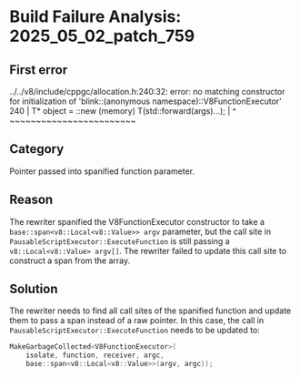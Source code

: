 # Build Failure Analysis: 2025_05_02_patch_759

## First error

../../v8/include/cppgc/allocation.h:240:32: error: no matching constructor for initialization of 'blink::(anonymous namespace)::V8FunctionExecutor'
  240 |     T* object = ::new (memory) T(std::forward<Args>(args)...);
      |                                ^ ~~~~~~~~~~~~~~~~~~~~~~~~

## Category
Pointer passed into spanified function parameter.

## Reason
The rewriter spanified the V8FunctionExecutor constructor to take a `base::span<v8::Local<v8::Value>> argv` parameter, but the call site in `PausableScriptExecutor::ExecuteFunction` is still passing a `v8::Local<v8::Value> argv[]`.  The rewriter failed to update this call site to construct a span from the array.

## Solution
The rewriter needs to find all call sites of the spanified function and update them to pass a span instead of a raw pointer.  In this case, the call in `PausableScriptExecutor::ExecuteFunction` needs to be updated to:

```c++
MakeGarbageCollected<V8FunctionExecutor>(
    isolate, function, receiver, argc,
    base::span<v8::Local<v8::Value>>(argv, argc));
```